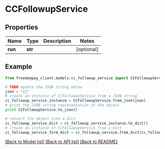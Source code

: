 # CCFollowupService


## Properties
Name | Type | Description | Notes
------------ | ------------- | ------------- | -------------
**run** | **str** |  | [optional] 

## Example

```python
from freedompay_client.models.cc_followup_service import CCFollowupService

# TODO update the JSON string below
json = "{}"
# create an instance of CCFollowupService from a JSON string
cc_followup_service_instance = CCFollowupService.from_json(json)
# print the JSON string representation of the object
print CCFollowupService.to_json()

# convert the object into a dict
cc_followup_service_dict = cc_followup_service_instance.to_dict()
# create an instance of CCFollowupService from a dict
cc_followup_service_form_dict = cc_followup_service.from_dict(cc_followup_service_dict)
```
[[Back to Model list]](../README.md#documentation-for-models) [[Back to API list]](../README.md#documentation-for-api-endpoints) [[Back to README]](../README.md)


